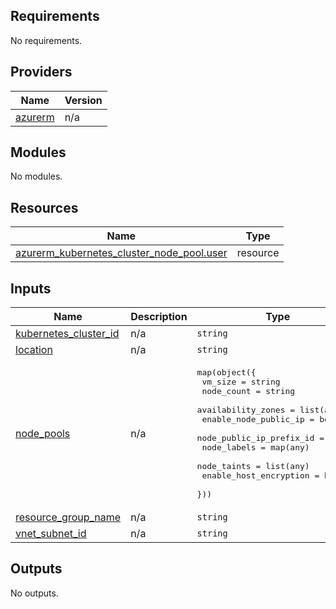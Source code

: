 ## Requirements

No requirements.

## Providers

| Name | Version |
|------|---------|
| <a name="provider_azurerm"></a> [azurerm](#provider\_azurerm) | n/a |

## Modules

No modules.

## Resources

| Name | Type |
|------|------|
| [azurerm_kubernetes_cluster_node_pool.user](https://registry.terraform.io/providers/hashicorp/azurerm/latest/docs/resources/kubernetes_cluster_node_pool) | resource |

## Inputs

| Name | Description | Type | Default | Required |
|------|-------------|------|---------|:--------:|
| <a name="input_kubernetes_cluster_id"></a> [kubernetes\_cluster\_id](#input\_kubernetes\_cluster\_id) | n/a | `string` | n/a | yes |
| <a name="input_location"></a> [location](#input\_location) | n/a | `string` | `"westeurope"` | no |
| <a name="input_node_pools"></a> [node\_pools](#input\_node\_pools) | n/a | <pre>map(object({<br>    vm_size                  = string<br>    node_count               = string<br>    availability_zones       = list(any)<br>    enable_node_public_ip    = bool<br>    node_public_ip_prefix_id = string<br>    node_labels              = map(any)<br>    node_taints              = list(any)<br>    enable_host_encryption   = bool<br>  }))</pre> | `{}` | no |
| <a name="input_resource_group_name"></a> [resource\_group\_name](#input\_resource\_group\_name) | n/a | `string` | n/a | yes |
| <a name="input_vnet_subnet_id"></a> [vnet\_subnet\_id](#input\_vnet\_subnet\_id) | n/a | `string` | n/a | yes |

## Outputs

No outputs.
